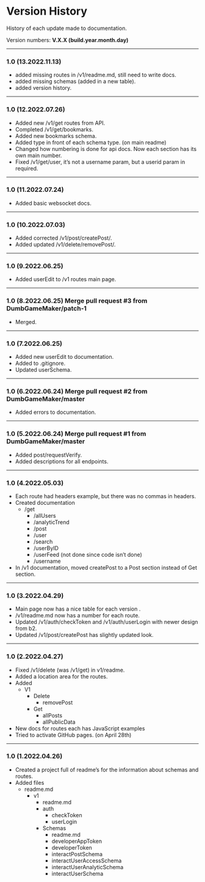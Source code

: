 # Version History
History of each update made to documentation.

Version numbers: <b>V.X.X (build.year.month.day)</b>

---

### 1.0 (13.2022.11.13)
- added missing routes in /v1/readme.md, still need to write docs.
- added missing schemas (added in a new table).
- added version history.

---

### 1.0 (12.2022.07.26)
- Added new /v1/get routes from API.
- Completed /v1/get/bookmarks.
- Added new bookmarks schema.
- Added type in front of each schema type. (on main readme)
- Changed how numbering is done for api docs. Now each section has its own main number.
- Fixed /v1/get/user, it’s not a username param, but a userid param in required.

---

### 1.0 (11.2022.07.24)
- Added basic websocket docs.

---

### 1.0 (10.2022.07.03)
- Added corrected /v1/post/createPost/.
- Added updated /v1/delete/removePost/.

---

### 1.0 (9.2022.06.25) 
- Added userEdit to /v1 routes main page.

---

### 1.0 (8.2022.06.25) Merge pull request #3 from DumbGameMaker/patch-1
- Merged.

---

### 1.0 (7.2022.06.25) 
- Added new userEdit to documentation.
- Added to .gitignore.
- Updated userSchema.

---

### 1.0 (6.2022.06.24) Merge pull request #2 from DumbGameMaker/master
- Added errors to documentation.

---

### 1.0 (5.2022.06.24) Merge pull request #1 from DumbGameMaker/master
- Added post/requestVerify.
- Added descriptions for all endpoints.

---

### 1.0 (4.2022.05.03)
- Each route had headers example, but there was no commas in headers.
- Created documentation
    - /get
        - /allUsers
        - /analyticTrend
        - /post
        - /user
        - /search
        - /userByID
        - /userFeed (not done since code isn’t done)
        - /username
- In /v1 documentation, moved createPost to a Post section instead of Get section.

---

### 1.0 (3.2022.04.29)
- Main page now has a nice table for each version .
- /v1/readme.md now has a number for each route.
- Updated /v1/auth/checkToken and /v1/auth/userLogin with newer design from b2.
- Updated /v1/post/createPost has slightly updated look.

---

### 1.0 (2.2022.04.27)
- Fixed /v1/delete (was /v1/get) in v1/readme.
- Added a location area for the routes.
- Added 
    - V1
        - Delete
            - removePost
        - Get
            - allPosts
            - allPublicData
- New docs for routes each has JavaScript examples 
- Tried to activate GitHub pages. (on April 28th)

---

### 1.0 (1.2022.04.26)
- Created a project full of readme’s for the information about schemas and routes.
- Added files
    - readme.md
        - v1
            - readme.md
            - auth
                - checkToken
                - userLogin
            - Schemas
                - readme.md
                - developerAppToken
                - developerToken
                - interactPostSchema
                - interactUserAccessSchema
                - interactUserAnalyticSchema
                - interactUserSchema
